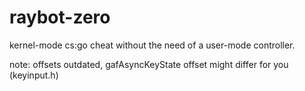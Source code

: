 # raybot-zero

kernel-mode cs:go cheat without the need of a user-mode controller.

note: offsets outdated, gafAsyncKeyState offset might differ for you (keyinput.h)
